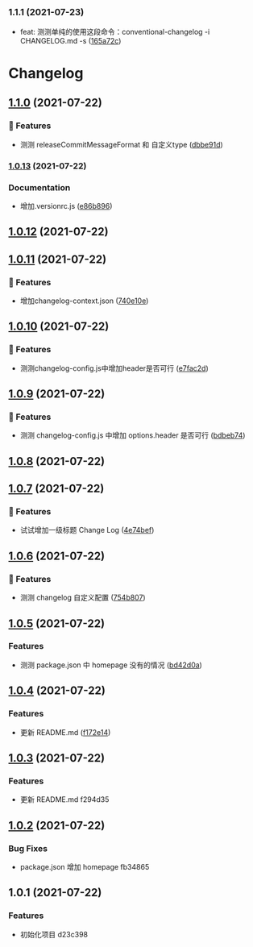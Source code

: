 ## <small>1.1.1 (2021-07-23)</small>

* feat: 测测单纯的使用这段命令：conventional-changelog -i CHANGELOG.md -s ([165a72c](https://github.com/zqinmiao/conventional-changelog-example/commit/165a72c))



# Changelog
## [1.1.0](https://github.com/zqinmiao/conventional-changelog-example/compare/v1.0.13...v1.1.0) (2021-07-22)


### 🎸 Features

* 测测 releaseCommitMessageFormat 和 自定义type ([dbbe91d](https://github.com/zqinmiao/conventional-changelog-example/commit/dbbe91d85c7732ec56bf66f7bfc3705e5fcfd190))

### [1.0.13](https://github.com/zqinmiao/conventional-changelog-example/compare/v1.0.12...v1.0.13) (2021-07-22)


### Documentation

* 增加.versionrc.js ([e86b896](https://github.com/zqinmiao/conventional-changelog-example/commit/e86b896c3fce69708e764e906174c288a6ed6dc8))

## [1.0.12](https://github.com/zqinmiao/conventional-changelog-example/compare/v1.0.11...v1.0.12) (2021-07-22)



## [1.0.11](https://github.com/zqinmiao/conventional-changelog-example/compare/v1.0.10...v1.0.11) (2021-07-22)


### 🎸 Features

* 增加changelog-context.json ([740e10e](https://github.com/zqinmiao/conventional-changelog-example/commit/740e10e0bc6dd4eedd47391a0689a06eb9b6805c))



## [1.0.10](https://github.com/zqinmiao/conventional-changelog-example/compare/v1.0.9...v1.0.10) (2021-07-22)


### 🎸 Features

* 测测changelog-config.js中增加header是否可行 ([e7fac2d](https://github.com/zqinmiao/conventional-changelog-example/commit/e7fac2dd5caa491c1582d22109da09a0b6776c3f))



## [1.0.9](https://github.com/zqinmiao/conventional-changelog-example/compare/v1.0.8...v1.0.9) (2021-07-22)

### 🎸 Features

- 测测 changelog-config.js 中增加 options.header 是否可行 ([bdbeb74](https://github.com/zqinmiao/conventional-changelog-example/commit/bdbeb748fde1e6032f4546625ac6b9919253be65))

## [1.0.8](https://github.com/zqinmiao/conventional-changelog-example/compare/v1.0.7...v1.0.8) (2021-07-22)

## [1.0.7](https://github.com/zqinmiao/conventional-changelog-example/compare/v1.0.6...v1.0.7) (2021-07-22)

### 🎸 Features

- 试试增加一级标题 Change Log ([4e74bef](https://github.com/zqinmiao/conventional-changelog-example/commit/4e74bef21acc2e799f0a869239ca0126c432f601))

## [1.0.6](https://github.com/zqinmiao/conventional-changelog-example/compare/v1.0.5...v1.0.6) (2021-07-22)

### 🎸 Features

- 测测 changelog 自定义配置 ([754b807](https://github.com/zqinmiao/conventional-changelog-example/commit/754b807ffc5d931de409414967ac4bb264be7661))

## [1.0.5](https://github.com/zqinmiao/conventional-changelog-example/compare/v1.0.4...v1.0.5) (2021-07-22)

### Features

- 测测 package.json 中 homepage 没有的情况 ([bd42d0a](https://github.com/zqinmiao/conventional-changelog-example/commit/bd42d0a5d4c9160ae8d338ac5f627d6150aba3e1))

## [1.0.4](https://github.com/zqinmiao/conventional-changelog-example/compare/v1.0.3...v1.0.4) (2021-07-22)

### Features

- 更新 README.md ([f172e14](https://github.com/zqinmiao/conventional-changelog-example/commit/f172e1445a1cfbde13f9903d06b87822bd02610d))

## [1.0.3](/compare/v1.0.2...v1.0.3) (2021-07-22)

### Features

- 更新 README.md f294d35

## [1.0.2](/compare/v1.0.1...v1.0.2) (2021-07-22)

### Bug Fixes

- package.json 增加 homepage fb34865

## 1.0.1 (2021-07-22)

### Features

- 初始化项目 d23c398
